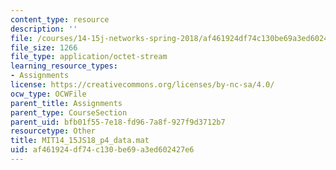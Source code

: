 ```yaml
---
content_type: resource
description: ''
file: /courses/14-15j-networks-spring-2018/af461924df74c130be69a3ed602427e6_MIT14_15JS18_p4_data.mat
file_size: 1266
file_type: application/octet-stream
learning_resource_types:
- Assignments
license: https://creativecommons.org/licenses/by-nc-sa/4.0/
ocw_type: OCWFile
parent_title: Assignments
parent_type: CourseSection
parent_uid: bfb01f55-7e18-fd96-7a8f-927f9d3712b7
resourcetype: Other
title: MIT14_15JS18_p4_data.mat
uid: af461924-df74-c130-be69-a3ed602427e6
---
```

